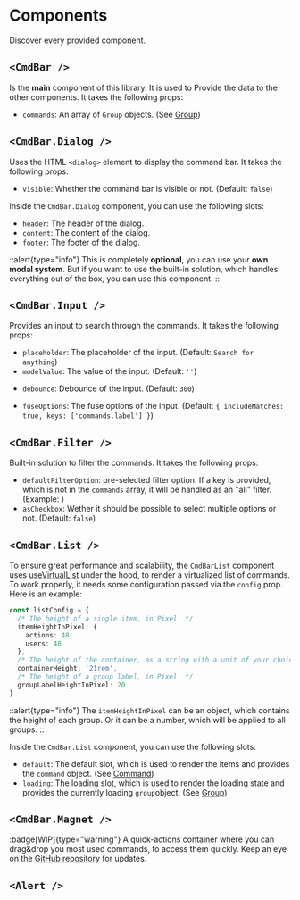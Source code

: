 # Components

Discover every provided component. 


## `<CmdBar />`
Is the **main** component of this library. It is used to Provide the data to the other components. It takes the following props:
- `commands`: An array of `Group` objects. (See [Group](#types/group))

## `<CmdBar.Dialog />`
Uses the HTML `<dialog>` element to display the command bar. It takes the following props:
- `visible`: Whether the command bar is visible or not. (Default: `false`)

Inside the `CmdBar.Dialog` component, you can use the following slots:
- `header`: The header of the dialog.
- `content`: The content of the dialog.
- `footer`: The footer of the dialog.

::alert{type="info"}
This is completely **optional**, you can use your **own modal system**. But if you want to use the built-in solution, which handles everything out of the box, you can use this component.
::

## `<CmdBar.Input />`
Provides an input to search through the commands. It takes the following props:
- `placeholder`: The placeholder of the input. (Default: `Search for anything`)
- `modelValue`: The value of the input. (Default: `''`)

<!-- implement -->
- `debounce`: Debounce of the input. (Default: `300`)

<!-- is this even needed? -->
- `fuseOptions`: The fuse options of the input. (Default: `{ includeMatches: true, keys: ['commands.label'] }`)
## `<CmdBar.Filter />`
Built-in solution to filter the commands. It takes the following props:
- `defaultFilterOption`: pre-selected filter option. If a key is provided, which is not in the `commands` array, it will be handled as an "all" filter. (Example: )
- `asCheckbox`: Wether it should be possible to select multiple options or not. (Default: `false`)

## `<CmdBar.List />`
To ensure great performance and scalability, the `CmdBarList` component uses [useVirtualList](https://vueuse.org/core/useVirtualList/#usevirtuallist) under the hood, to render a virtualized list of commands.
To work properly, it needs some configuration passed via the `config` prop. Here is an example:
```ts
const listConfig = {
  /* The height of a single item, in Pixel. */
  itemHeightInPixel: {
    actions: 48,
    users: 48
  },
  /* The height of the container, as a string with a unit of your choice. */
  containerHeight: '21rem',
  /* The height of a group label, in Pixel. */
  groupLabelHeightInPixel: 20
}
```
::alert{type="info"}
The `itemHeightInPixel` can be an object, which contains the height of each group. Or it can be a number, which will be applied to all groups.
::

Inside the `CmdBar.List` component, you can use the following slots:
- `default`: The default slot, which is used to render the items and provides the `command` object. (See [Command](#types/command))
- `loading`: The loading slot, which is used to render the loading state and provides the currently loading `group`object. (See [Group](#types/group))


## `<CmdBar.Magnet />`
:badge[WIP]{type="warning"}
A quick-actions container where you can drag&drop you most used commands, to access them quickly. 
Keep an eye on the [GitHub repository](https://github.com/fabkho/cmd-bar) for updates.
## `<Alert />`


